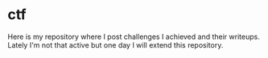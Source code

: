 # ctf

Here is my repository where I post challenges I achieved and their writeups.
Lately I'm not that active but one day I will extend this repository.
